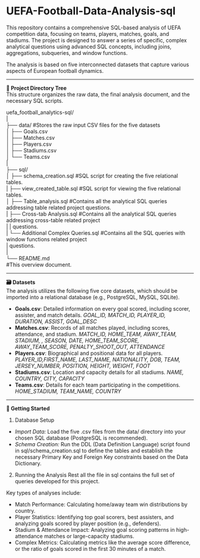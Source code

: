 # UEFA-Football-Data-Analysis-sql
This repository contains a comprehensive SQL-based analysis of UEFA competition data, focusing on teams, players, matches, goals, and stadiums. The project is designed to answer a series of specific, complex analytical questions using advanced SQL concepts, including joins, aggregations, subqueries, and window functions.

The analysis is based on five interconnected datasets that capture various aspects of European football dynamics.
______________________________________________________________________________________________________________________

**📂 Project Directory Tree** <br>
This structure organizes the raw data, the final analysis document, and the necessary SQL scripts.

uefa_football_analytics-sql/<br>
 |<br>
├── data/      #Stores the raw input CSV files for the five datasets <br>
│   ├── Goals.csv<br>
│   ├── Matches.csv<br>
│   ├── Players.csv<br>
│   ├── Stadiums.csv<br>
│   └── Teams.csv<br>
|<br>
├── sql/<br>
│   ├── schema_creation.sql #SQL script for creating the five relational tables.<br>
|   ├── view_created_table.sql #SQL script for viewing the five relational tables.<br> 
│   ├── Table_analysis.sql #Contains all the analytical SQL queries addressing table related project questions.<br>
|   ├── Cross-tab Analysis.sql #Contains all the analytical SQL queries addressing cross-table related project<br> 
|   |  questions.<br> 
|   └── Additional Complex Queries.sql #Contains all the SQL queries with window functions related project<br>
|       questions.<br>
|<br>
└── README.md<br>  #This overview document.

______________________________________________________________________________________________________________________

**🗃️ Datasets**<br>
The analysis utilizes the following five core datasets, which should be imported into a relational database (e.g., PostgreSQL, MySQL, SQLite).

- **Goals.csv**:	Detailed information on every goal scored, including scorer, assister, and match details.	_GOAL_ID, MATCH_ID, PLAYER_ID, DURATION, ASSIST, GOAL_DESC_
- **Matches.csv**:	Records of all matches played, including scores, attendance, and stadium.	_MATCH_ID, HOME_TEAM, AWAY_TEAM, STADIUM, , SEASON, DATE, HOME_TEAM_SCORE, AWAY_TEAM_SCORE, PENALTY_SHOOT_OUT, ATTENDANCE_
- **Players.csv**:	Biographical and positional data for all players.	_PLAYER_ID,FIRST_NAME, LAST_NAME, NATIONALITY, DOB, TEAM, JERSEY_NUMBER, POSITION, HEIGHT, WEIGHT, FOOT_
- **Stadiums.csv**:	Location and capacity details for all stadiums.	_NAME, COUNTRY, CITY, CAPACITY_
- **Teams.csv**:	Details for each team participating in the competitions.	_HOME_STADIUM, TEAM_NAME, COUNTRY_

______________________________________________________________________________________________________________________


**🚀 Getting Started**<br>
1. Database Setup
- _Import Data:_ Load the five .csv files from the data/ directory into your chosen SQL database (PostgreSQL is recommended).
- _Schema Creation:_ Run the DDL (Data Definition Language) script found in sql/schema_creation.sql to define the tables and establish the necessary Primary Key and Foreign Key constraints based on the Data Dictionary.

2. Running the Analysis
Rest all the file in sql contains the full set of queries developed for this project.

Key types of analyses include:

- Match Performance: Calculating home/away team win distributions by country.
- Player Statistics: Identifying top goal scorers, best assisters, and analyzing goals scored by player position (e.g., defenders).
- Stadium & Attendance Impact: Analyzing goal scoring patterns in high-attendance matches or large-capacity stadiums.
- Complex Metrics: Calculating metrics like the average score difference, or the ratio of goals scored in the first 30 minutes of a match.




